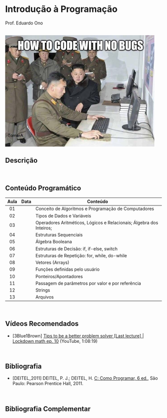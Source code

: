 # Introdução à Programação

Prof. Eduardo Ono

<br>

<img src="./imagens/how-to-code-with-no-bugs.png" width="480px">

## Descrição

<br>

## Conteúdo Programático

| Aula | Data | Conteúdo |
| :-: | :-: | --- |
| 01 | | Conceito de Algoritmos e Programação de Computadores
| 02 | | Tipos de Dados e Variáveis
| 03 | | Operadores Aritméticos, Lógicos e Relacionais; Álgebra dos Inteiros;
| 04 | | Estruturas Sequenciais
| 05 | | Álgebra Booleana
| 06 | | Estruturas de Decisão: if, if-else, switch
| 07 | | Estruturas de Repetição: for, while, do-while
| 08 | | Vetores (Arrays)
| 09 | | Funções definidas pelo usuário
| 10 | | Ponteiros/Apontadores
| 11 | | Passagem de parâmetros por valor e por referência
| 12 | | Strings
| 13 | | Arquivos

<br>

## Vídeos Recomendados

* [3Blue1Brown] [Tips to be a better problem solver [Last lecture] | Lockdown math ep. 10](https://www.youtube.com/watch?v=QvuQH4_05LI) (YouTube, 1:08:19)

<br>

## Bibliografia

* [DEITEL_2011] DEITEL, P. J.; DEITEL, H. [C: Como Programar, 6 ed.](https://plataforma.bvirtual.com.br/Acervo/Publicacao/2660), São Paulo: Pearson Prentice Hall, 2011.

<br>

## Bibliografia Complementar
